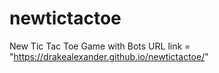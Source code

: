 # newtictactoe
New Tic Tac Toe Game with Bots
URL link = "https://drakealexander.github.io/newtictactoe/"
